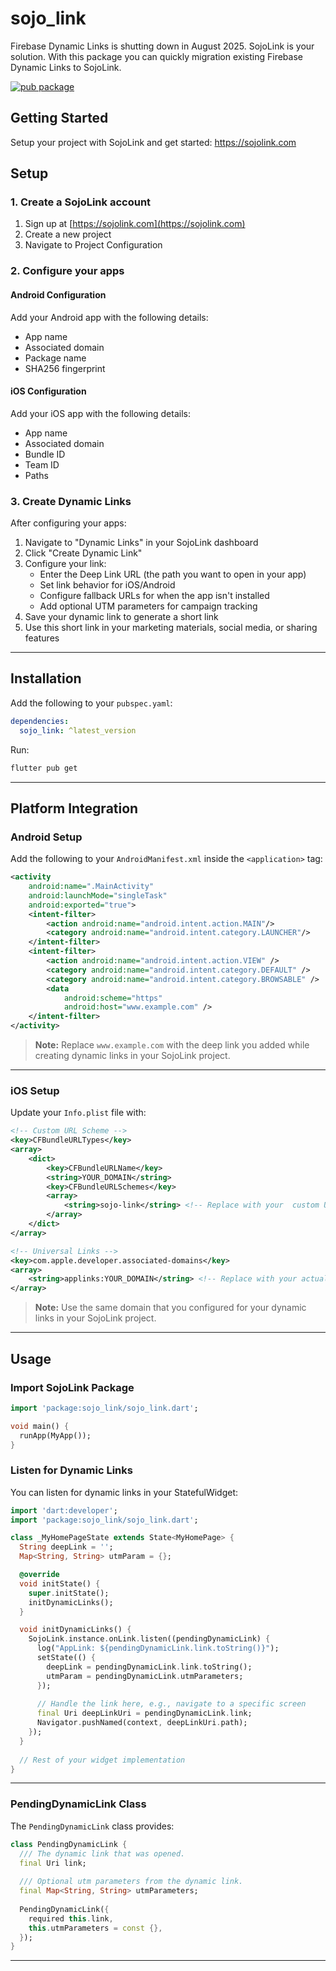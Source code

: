 # sojo_link

Firebase Dynamic Links is shutting down in August 2025. SojoLink is your solution.
With this package you can quickly migration existing Firebase Dynamic Links to SojoLink.

[![pub package](https://img.shields.io/pub/v/sojo_link.svg)](https://pub.dev/packages/sojo_link)

## Getting Started

Setup your project with SojoLink and get started: https://sojolink.com

## Setup

### 1. Create a SojoLink account

1. Sign up at [https://sojolink.com](https://sojolink.com)
2. Create a new project
3. Navigate to Project Configuration

### 2. Configure your apps

#### Android Configuration
Add your Android app with the following details:
- App name
- Associated domain
- Package name
- SHA256 fingerprint

#### iOS Configuration
Add your iOS app with the following details:
- App name
- Associated domain
- Bundle ID
- Team ID
- Paths

### 3. Create Dynamic Links

After configuring your apps:

1. Navigate to "Dynamic Links" in your SojoLink dashboard
2. Click "Create Dynamic Link"
3. Configure your link:
   - Enter the Deep Link URL (the path you want to open in your app)
   - Set link behavior for iOS/Android
   - Configure fallback URLs for when the app isn't installed
   - Add optional UTM parameters for campaign tracking
4. Save your dynamic link to generate a short link
5. Use this short link in your marketing materials, social media, or sharing features


---

## Installation

Add the following to your `pubspec.yaml`:

```yaml
dependencies:
  sojo_link: ^latest_version
```

Run:

```bash
flutter pub get
```

---

## Platform Integration

### Android Setup

Add the following to your `AndroidManifest.xml` inside the `<application>` tag:

```xml
<activity
    android:name=".MainActivity"
    android:launchMode="singleTask"
    android:exported="true">
    <intent-filter>
        <action android:name="android.intent.action.MAIN"/>
        <category android:name="android.intent.category.LAUNCHER"/>
    </intent-filter>
    <intent-filter>
        <action android:name="android.intent.action.VIEW" />
        <category android:name="android.intent.category.DEFAULT" />
        <category android:name="android.intent.category.BROWSABLE" />
        <data
            android:scheme="https"
            android:host="www.example.com" />
    </intent-filter>
</activity>
```

> **Note:** Replace `www.example.com` with the deep link you added while creating dynamic links in your SojoLink project.


---

### iOS Setup

Update your `Info.plist` file with:

```xml
<!-- Custom URL Scheme -->
<key>CFBundleURLTypes</key>
<array>
    <dict>
        <key>CFBundleURLName</key>
        <string>YOUR_DOMAIN</string>
        <key>CFBundleURLSchemes</key>
        <array>
            <string>sojo-link</string> <!-- Replace with your  custom URL scheme -->
        </array>
    </dict>
</array>

<!-- Universal Links -->
<key>com.apple.developer.associated-domains</key>
<array>
    <string>applinks:YOUR_DOMAIN</string> <!-- Replace with your actual domain -->
</array>
```
> **Note:** Use the same domain that you configured for your dynamic links in your SojoLink project.

---

## Usage

### Import SojoLink Package

```dart
import 'package:sojo_link/sojo_link.dart';

void main() {
  runApp(MyApp());
}
```

### Listen for Dynamic Links

You can listen for dynamic links in your StatefulWidget:

```dart
import 'dart:developer';
import 'package:sojo_link/sojo_link.dart';

class _MyHomePageState extends State<MyHomePage> {
  String deepLink = '';
  Map<String, String> utmParam = {};

  @override
  void initState() {
    super.initState();
    initDynamicLinks();
  }

  void initDynamicLinks() {
    SojoLink.instance.onLink.listen((pendingDynamicLink) {
      log("AppLink: ${pendingDynamicLink.link.toString()}");
      setState(() {
        deepLink = pendingDynamicLink.link.toString();
        utmParam = pendingDynamicLink.utmParameters;
      });
      
      // Handle the link here, e.g., navigate to a specific screen
      final Uri deepLinkUri = pendingDynamicLink.link;
      Navigator.pushNamed(context, deepLinkUri.path);
    });
  }
  
  // Rest of your widget implementation
}
```
---

### PendingDynamicLink Class

The `PendingDynamicLink` class provides:

```dart
class PendingDynamicLink {
  /// The dynamic link that was opened.
  final Uri link;
  
  /// Optional utm parameters from the dynamic link.
  final Map<String, String> utmParameters;
  
  PendingDynamicLink({
    required this.link,
    this.utmParameters = const {},
  });
}
```

---
